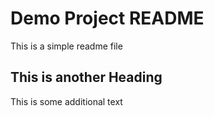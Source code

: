 # Demo Project README

This is a simple readme file

## This is another Heading

This is some additional text

